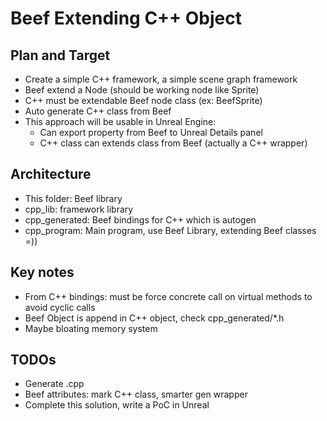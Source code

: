 # Beef Extending C++ Object

## Plan and Target
- Create a simple C++ framework, a simple scene graph framework
- Beef extend a Node (should be working node like Sprite)
- C++ must be extendable Beef node class (ex: BeefSprite)
- Auto generate C++ class from Beef
- This approach will be usable in Unreal Engine: 
    - Can export property from Beef to Unreal Details panel
    - C++ class can extends class from Beef (actually a C++ wrapper)

## Architecture
- This folder: Beef library
- cpp_lib: framework library
- cpp_generated: Beef bindings for C++ which is autogen
- cpp_program: Main program, use Beef Library, extending Beef classes =))

## Key notes
- From C++ bindings: must be force concrete call on virtual methods to avoid cyclic calls
- Beef Object is append in C++ object, check cpp_generated/*.h
- Maybe bloating memory system

## TODOs
- Generate .cpp
- Beef attributes: mark C++ class, smarter gen wrapper
- Complete this solution, write a PoC in Unreal